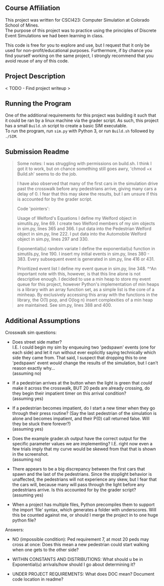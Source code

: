 ## Course Affiliation

This project was written for CSCI423: Computer Simulation at Colorado School of Mines.  
The purpose of this project was to practice using the principles of Discrete Event Simulations we had been learning in class.

This code is free for you to explore and use, but I request that it only be used for non-profit/educational purposes. Furthermore, if by chance you find yourself working on the same project, I strongly recommend that you avoid reuse of any of this code.

## Project Description

< TODO - Find project writeup >

## Running the Program

One of the additional requirements for this project was building it such that it
could be ran by a linux machine via the grader script. As such, this project has
a small `Build.sh` script to create a basic SIM executable.  
To run the program, run `sim.py` with Python 3, or run `Build.sh` followed by `./SIM`.

## Submission Readme

> Some notes:
I was struggling with permissions on build.sh. I think I got it to work, but on
chance something still goes awry, 'chmod +x Build.sh' seems to do the job.
>
> I have also observed that many of the first cars in the simulation drive past
the crosswalk before any pedestrians arrive, giving many cars a delay of 0. I
fear that this may skew the results, but I am unsure if this is accounted for by
the grader script.
>
>
> Code 'pointers':
>
> Usage of Welford's Equations
I define my Welford object in simutils.py, line 69.
I create two Welford members of my sim objects in sim.py, lines 365 and 366.
I put data into the Pedestrian Welford object in sim.py, line 222.
I put data into the Automobile Welford object in sim.py, lines 297 and 330.
>
> Exponential(u) random variate
I define the exponential(u) function in simutils.py, line 190.
I insert my initial events in sim.py, lines 380 - 383.
Every subsequent event is generated in sim.py, line 416 or 431.
>
> Prioritized event list
I define my event queue in sim.py, line 348.
^^An important note with this, however, is that this line alone is not
descriptive enough. I decided to use a min heap to store my event queue for this
project, however Python's implementation of min heaps is a library with an array
function set, as a simple list is the core of a minheap. By exclusively
accessing this array with the functions in the library, the O(1) pop, and
O(log n) insert complexities of a min heap are maintained. See sim.py, lines 388
and 400.

## Additional Assumptions

Crosswalk sim questions:  
 - Does street side matter?  
     I.E. I could begin my sim by enqueuing two 'pedspawn' events (one for each side)
     and let it run without ever explicitly saying technically which side they came from.
     That said, I suspect that dropping this to one 'pedspawn' event *would* change
     the results of the simulation, but I can't reason exactly why...  
     (assuming no)  

 - If a pedestrian arrives at the button when the light is green that *could* make it
     across the crosswalk, BUT 20 peds are already crossing, do they begin their
     impatient timer on this arrival condition?  
     (assuming yes)  

 - If a pedestrian becomes impatient, do I start a new timer when they go through
     their press routine? (Say the last pedestrian of the simulation is alone and becomes
     impatient, and their P(0) call returned false. Will they be stuck there forever?)  
     (assuming yes)  

 - Does the example grader.sh output have the correct output for the specific parameter
     values we are implementing? I.E. right now even a few trials imply that my curve
     would be skewed from that that is shown in the screenshot.  
     (assuming no)  

 - There appears to be a big discrepancy between the first cars that spawn and the last
     of the pedestrians. Since the stoplight behavior is unaffected, the pedestrians will
     not experience any skew, but I fear that the cars will, because many will pass through
     the light before any pedestrians arrive. Is this accounted for by the grader script?  
     (assuming yes)  

 - When a project has multiple files, Python precompiles them to support the import 'file'
     syntax, which generates a folder with underscores. Will this be counted against me,
     or should I merge the project in to one huge python file?  


Answers:
- NO (impossible condition): Ped requirement 7, at most 20 peds may cross at once:
    Does this mean a new pedestrian could start walking when one gets to the other side?  

- WITHIN CONSTANTS AND DISTRIBUTIONS: What should u be in Exponential(u) arrivals/how
    should I go about determining it?  

- UNDER PROJECT REQUIREMENTS: What does DOC mean? Document code location in readme?  
